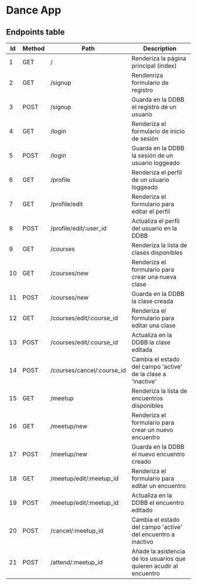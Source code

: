 # Dance App


## Endpoints table

Id | Method | Path | Description
---|--------|-------|-----------
1 | GET | / | Renderiza la página principal (index)
2 | GET | /signup | Rendenriza formulario de registro
3 | POST | /signup | Guarda en la DDBB el registro de un usuario
4 | GET | /login | Renderiza el formulario de inicio de sesión
5 | POST | /login | Guarda en la DDBB la sesión de un usuario loggeado
6 | GET | /profile | Renderiza el perfil de un usuario loggeado
7 | GET | /profile/edit | Renderiza el formulario para editar el perfil 
8 | POST | /profile/edit/:user_id | Actualiza el perfil del usuario en la DDBB
9 | GET | /courses | Renderiza la lista de clases disponibles
10 | GET | /courses/new | Renderiza el formulario para crear una nueva clase
11 | POST | /courses/new | Guarda en la DDBB la clase creada
12 | GET | /courses/edit/:course_id | Renderiza el formulario para editar una clase
13 | POST | /courses/edit/:course_id | Actualiza en la DDBB la clase editada
14 | POST | /courses/cancel/:course_id | Cambia el estado del campo 'active' de la clase a 'inactive'
15 | GET | /meetup | Renderiza la lista de encuentros disponibles
16 | GET | /meetup/new | Renderiza el formulario para crear un nuevo encuentro
17 | POST | /meetup/new | Guarda en la DDBB el nuevo encuentro creado
18 | GET | /meetup/edit/:meetup_id | Renderiza el formulario para editar un encuentro
19 | POST | /meetup/edit/:meetup_id | Actualiza en la DDBB el encuentro editado
20 | POST | /cancel/:meetup_id | Cambia el estado del campo 'active' del encuentro a inactivo
21 | POST | /attend/:meetup_id | Añade la asistencia de los usuarios que quieren acudir al encuentro


